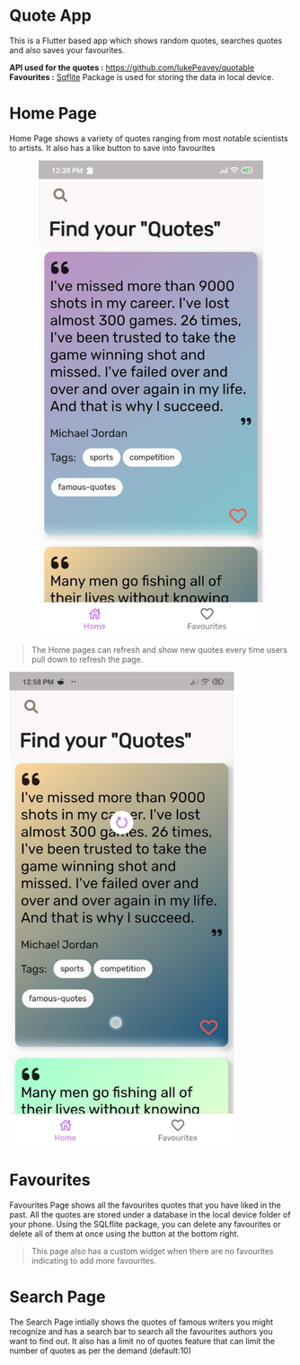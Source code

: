 # Quote App

This is a Flutter based app which shows random quotes, searches quotes and also saves your favourites.

**API used for the quotes :** https://github.com/lukePeavey/quotable
**Favourites :**  [Sqflite](https://pub.dev/packages/sqflite) Package is used for storing the data in local device. 

# Home Page

Home Page shows a variety of quotes ranging from most notable scientists to artists. It also has a like button to save into favourites

<p align="center">
  <img src="screenshots\home.jpeg" height="845" width="400" title="Home Page">
</p>

>The Home pages can refresh and show new quotes every time users pull down to refresh the page.
><p align="center">
  <img src="screenshots\refresh_home.jpeg" height="845" width="400" title="Refresh Home Page">
</p>



# Favourites

Favourites Page shows all the favourites quotes that you have liked in the past. All the quotes are stored under a database in the local device folder of your phone. Using the SQLflite package, you can delete any favourites or delete all of them at once using the button at the bottom right.
>This page also has a custom widget when there are no favourites indicating to add more favourites.


# Search Page

The Search Page intially shows the quotes of famous writers you might recognize and has a search bar to search all the favourites authors you want to find out. It also has a limit no of quotes feature that can limit the number of quotes as per the demand (default:10)
